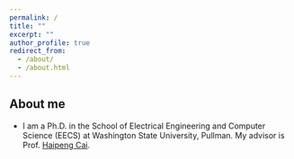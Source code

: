 ```yaml
---
permalink: /
title: ""
excerpt: ""
author_profile: true
redirect_from: 
  - /about/
  - /about.html
---
```


## About me

- I am a Ph.D. in the School of Electrical Engineering and Computer Science (EECS) at Washington State University, Pullman. My advisor is Prof. [Haipeng Cai](https://chapering.github.io/).


